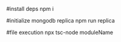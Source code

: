#install deps
npm i

#initialize mongodb replica
npm run replica

#file execution
npx tsc-node moduleName
